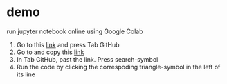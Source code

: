 # demo
run jupyter notebook online using Google Colab

1. Go to this [link](https://colab.research.google.com/github/) and press Tab GitHub
2. Go to and copy this [link]()
3. In Tab GitHub, past the link. Press search-symbol
4. Run the code by clicking the correspoding triangle-symbol in the left of its line

